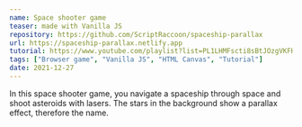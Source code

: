 ```yaml
---
name: Space shooter game
teaser: made with Vanilla JS
repository: https://github.com/ScriptRaccoon/spaceship-parallax
url: https://spaceship-parallax.netlify.app
tutorial: https://www.youtube.com/playlist?list=PL1LHMFscti8sBtJOzgVKFHpxuMa-moSPX
tags: ["Browser game", "Vanilla JS", "HTML Canvas", "Tutorial"]
date: 2021-12-27
---
```


In this space shooter game, you navigate a spaceship through space and shoot asteroids with lasers. The stars in the background show a parallax effect, therefore the name.
